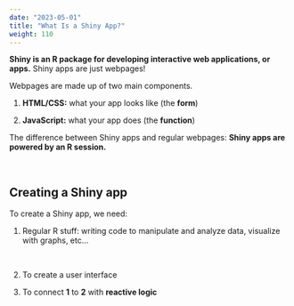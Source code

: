 ```yaml
---
date: "2023-05-01"
title: "What Is a Shiny App?"
weight: 110
---
```


**Shiny is an R package for developing interactive web applications, or apps.** Shiny apps are just webpages!


Webpages are made up of two main components.

1. **HTML/CSS:** what your app looks like (the **form**)

2. **JavaScript:** what your app does (the **function**)

The difference between Shiny apps and regular webpages: **Shiny apps are powered by an R session.**

<br>

## Creating a Shiny app

To create a Shiny app, we need:

1. Regular R stuff: writing code to manipulate and analyze data, visualize with graphs, etc...

<br>

2. To create a user interface

3. To connect **1** to **2** with **reactive logic**
